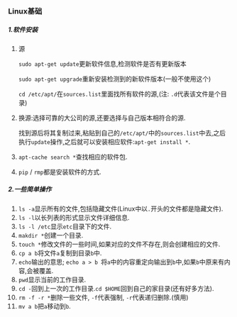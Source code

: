 ### Linux基础

##### 1.软件安装

1. 源

   `sudo apt-get update`更新软件信息,检测软件是否有更新版本

   `sudo apt-get upgrade`重新安装检测到的新软件版本(一般不使用这个)

   `cd /etc/apt/`在`sources.list`里面找所有软件的源,(注: `.d`代表该文件是个目录)

2. 换源:选择可靠的大公司的源,还要选择与自己版本相符合的源.

   找到源后将其复制过来,粘贴到自己的`/etc/apt/`中的`sources.list`中去,之后执行`update`操作,之后就可以安装相应软件:`apt-get install *`.

3. `apt-cache search *`查找相应的软件包.

4. `pip` / `rmp`都是安装软件的方式.

##### 2.一些简单操作

1. `ls -a`显示所有的文件,包括隐藏文件(Linux中以`.`开头的文件都是隐藏文件).
2. `ls -l`以长列表的形式显示文件详细信息.
3. `ls -l /etc`显示`etc`目录下的文件.
4. `makdir *`创建一个目录.
5. `touch *`修改文件的一些时间,如果对应的文件不存在,则会创建相应的文件.
6. `cp a b`将文件`a`复制到目录`b`中.
7. `echo`输出的意思; `echo a > b `将`a`中的内容重定向输出到`b`中,如果`b`中原来有内容,会被覆盖.
8. `pwd`显示当前的工作目录.
9. `cd -`回到上一次的工作目录.`cd $HOME`回到自己的家目录(还有好多方法).
10. `rm -f -r *`删除一些文件, `-f`代表强制, `-r`代表递归删除.(慎用)
11. `mv a b`把`a`移动到`b`.